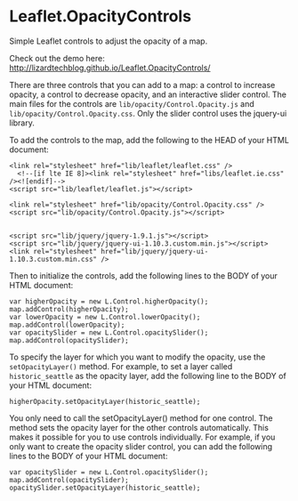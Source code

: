 Leaflet.OpacityControls
=======================

Simple Leaflet controls to adjust the opacity of a map.

Check out the demo here: http://lizardtechblog.github.io/Leaflet.OpacityControls/

There are three controls that you can add to a map: a control to increase opacity, a control to decrease opacity, and an interactive slider control. The main files for the controls are ````lib/opacity/Control.Opacity.js```` and ````lib/opacity/Control.Opacity.css````. Only the slider control uses the jquery-ui library.

To add the controls to the map, add the following to the HEAD of your HTML document:

    <link rel="stylesheet" href="lib/leaflet/leaflet.css" />
	  <!--[if lte IE 8]><link rel="stylesheet" href="libs/leaflet.ie.css" /><![endif]-->
    <script src="lib/leaflet/leaflet.js"></script>
    
    <link rel="stylesheet" href="lib/opacity/Control.Opacity.css" />
    <script src="lib/opacity/Control.Opacity.js"></script>
        
    
    <script src="lib/jquery/jquery-1.9.1.js"></script>
    <script src="lib/jquery/jquery-ui-1.10.3.custom.min.js"></script>
    <link rel="stylesheet" href="lib/jquery/jquery-ui-1.10.3.custom.min.css" />
    
Then to initialize the controls, add the following lines to the BODY of your HTML document:

    var higherOpacity = new L.Control.higherOpacity();
    map.addControl(higherOpacity);
    var lowerOpacity = new L.Control.lowerOpacity();
    map.addControl(lowerOpacity);
    var opacitySlider = new L.Control.opacitySlider();
    map.addControl(opacitySlider);
    
To specify the layer for which you want to modify the opacity, use the ````setOpacityLayer()```` method. For example, to set a layer called ````historic_seattle```` as the opacity layer, add the following line to the BODY of your HTML document:

    higherOpacity.setOpacityLayer(historic_seattle);
    
You only need to call the setOpacityLayer() method for one control. The method sets the opacity layer for the other controls automatically. This makes it possible for you to use controls individually. For example, if you only want to create the opacity slider control, you can add the following lines to the BODY of your HTML document:
    
    var opacitySlider = new L.Control.opacitySlider();
    map.addControl(opacitySlider);
    opacitySlider.setOpacityLayer(historic_seattle);